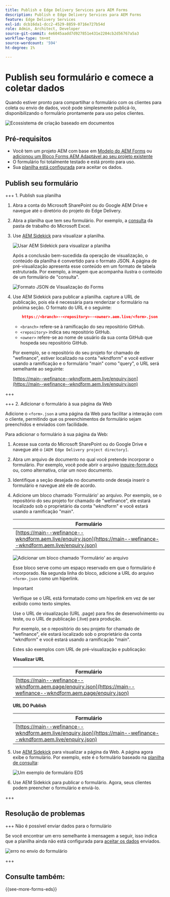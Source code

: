 ```yaml
---
title: Publish e Edge Delivery Services para AEM Forms
description: Publish e Edge Delivery Services para AEM Forms
feature: Edge Delivery Services
exl-id: dcb16da1-dcc2-4529-8859-0716e727b54d
role: Admin, Architect, Developer
source-git-commit: 4e6045aadd7d927851e431e2204cb2d56767a5a3
workflow-type: tm+mt
source-wordcount: '594'
ht-degree: 1%

---
```


# Publish seu formulário e comece a coletar dados

Quando estiver pronto para compartilhar o formulário com os clientes para coleta ou envio de dados, você pode simplesmente publicá-lo, disponibilizando o formulário prontamente para uso pelos clientes.

![Ecossistema de criação baseado em documentos](/help/edge/assets/document-based-authoring-workflow-publish-form.png)

## Pré-requisitos

* Você tem um projeto AEM com base em [Modelo do AEM Forms](/help/edge/docs/forms/tutorial.md#create-a-new-aem-project-pre-configured-with-adaptive-forms-block) ou [adicionou um Bloco Forms AEM Adaptável ao seu projeto existente](/help/edge/docs/forms/tutorial.md#add-adaptive-forms-block-to-your-existing-aem-project)
* O formulário foi totalmente testado e está pronto para uso.
* Sua [planilha está configurada](/help/edge/docs/forms/submit-forms.md) para aceitar os dados.


## Publish seu formulário

+++ 1. Publish sua planilha

1. Abra a conta do Microsoft SharePoint ou do Google AEM Drive e navegue até o diretório do projeto do Edge Delivery.

1. Abra a planilha que tem seu formulário. Por exemplo, a [consulta](/help/edge/assets/enquiry.xlsx) da pasta de trabalho do Microsoft Excel.

1. Use [AEM Sidekick](https://www.aem.live/developer/tutorial#preview-and-publish-your-content) para visualizar a planilha.

   ![Usar AEM Sidekick para visualizar a planilha](/help/edge/assets/preview-form.png)

   Após a conclusão bem-sucedida da operação de visualização, o conteúdo da planilha é convertido para o formato JSON. A página de pré-visualização apresenta esse conteúdo em um formato de tabela estruturada. Por exemplo, a imagem que acompanha ilustra o conteúdo de um formulário de &quot;consulta&quot;.

   ![Formato JSON de Visualização do Forms](/help/edge/assets/forms-preview-json-format.png)

1. Use AEM Sidekick para publicar a planilha. capture a URL de publicação, pois ela é necessária para renderizar o formulário na próxima seção. O formato do URL é o seguinte:


   ```JSON
       https://<branch>--<repository>--<owner>.aem.live/<form>.json
   ```

   * `<branch>` refere-se à ramificação do seu repositório GitHub.
   * `<repository>` indica seu repositório GitHub.
   * `<owner>` refere-se ao nome de usuário da sua conta GitHub que hospeda seu repositório GitHub.

   Por exemplo, se o repositório do seu projeto for chamado de &quot;wefinance&quot;, estiver localizado na conta &quot;wkndform&quot; e você estiver usando a ramificação e o formulário &quot;main&quot; como &quot;query&quot;, o URL será semelhante ao seguinte:

   [https://main--wefinance--wkndform.aem.live/enquiry.json](https://main--wefinance--wkndform.aem.live/enquiry.json)

+++

+++ 2. Adicionar o formulário à sua página da Web

Adicione o `<form>.json` a uma página da Web para facilitar a interação com o cliente, permitindo que os preenchimentos de formulário sejam preenchidos e enviados com facilidade.


Para adicionar o formulário à sua página da Web:

1. Acesse sua conta do Microsoft SharePoint ou do Google Drive e navegue até o `[AEM Edge Delivery project directory]`.

1. Abra um arquivo de documento no qual você pretende incorporar o formulário. Por exemplo, você pode abrir o arquivo [inquire-form.docx](/help/edge/assets/enquiry-form.docx) ou, como alternativa, criar um novo documento.

1. Identifique a seção desejada no documento onde deseja inserir o formulário e navegue até ele de acordo.

1. Adicione um bloco chamado &#39;Formulário&#39; ao arquivo. Por exemplo, se o repositório do seu projeto for chamado de &quot;wefinance&quot;, ele estará localizado sob o proprietário da conta &quot;wkndform&quot; e você estará usando a ramificação &quot;main&quot;.

   | Formulário |
   |---|
   | [https://main--wefinance--wkndform.aem.live/enquiry.json](https://main--wefinance--wkndform.aem.live/enquiry.json) |

   ![Adicionar um bloco chamado &#39;Formulário&#39; ao arquivo](/help/edge/assets/enquiry-doc-to-embed-form.png)

   Esse bloco serve como um espaço reservado em que o formulário é incorporado. Na segunda linha do bloco, adicione a URL do arquivo `<form>.json` como um hiperlink.

   >[!IMPORTANT]
   >
   >
   > Verifique se o URL está formatado como um hiperlink em vez de ser exibido como texto simples.

   Use o URL de visualização (URL .page) para fins de desenvolvimento ou teste, ou o URL de publicação (.live) para produção.

   Por exemplo, se o repositório do seu projeto for chamado de &quot;wefinance&quot;, ele estará localizado sob o proprietário da conta &quot;wkndform&quot; e você estará usando a ramificação &quot;main&quot;.

   Estes são exemplos com URL de pré-visualização e publicação:

   **Visualizar URL**

   | Formulário |
   |---|
   | [https://main--wefinance--wkndform.aem.page/enquiry.json](https://main--wefinance--wkndform.aem.page/enquiry.json) |


   **URL DO Publish**

   | Formulário |
   |---|
   | [https://main--wefinance--wkndform.aem.live/enquiry.json](https://main--wefinance--wkndform.aem.live/enquiry.json) |

1. Use [AEM Sidekick](https://www.aem.live/developer/tutorial#preview-and-publish-your-content) para visualizar a página da Web. A página agora exibe o formulário. Por exemplo, este é o formulário baseado na [planilha de consulta](/help/edge/assets/enquiry.xlsx):


   ![Um exemplo de formulário EDS](/help/edge/assets/updated-form.png)

1. Use AEM Sidekick para publicar o formulário. Agora, seus clientes podem preencher o formulário e enviá-lo.

+++

## Resolução de problemas

+++ Não é possível enviar dados para o formulário

Se você encontrar um erro semelhante à mensagem a seguir, isso indica que a planilha ainda não está configurada para [aceitar os dados](/help/edge/docs/forms/submit-forms.md) enviados.

![erro no envio do formulário](/help/edge/assets/form-error.png)

+++


## Consulte também:

{{see-more-forms-eds}}

